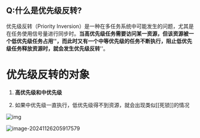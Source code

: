 ## Q:什么是优先级反转?

优先级反转（Priority Inversion）是一种在多任务系统中可能发生的问题，尤其是在任务使用信号量进行同步时。**当高优先级任务需要访问某一资源，但该资源被一个低优先级任务占用''，而此时又有一个中等优先级的任务不断执行，阻止低优先级任务释放资源时，就会发生优先级反转**''。

# 优先级反转的对象

1. **高优先级和中优先级**
   
1. 如果中优先级一直执行，低优先级得不到资源，就会出现类似[[死锁]]的情况
   
![img](https://tc8483.oss-cn-beijing.aliyuncs.com/image/v2-618cd2b820e599c211f856c74558a231_r.jpg)

![image-20241126205917579](https://tc8483.oss-cn-beijing.aliyuncs.com/image/image-20241126205917579.png)
